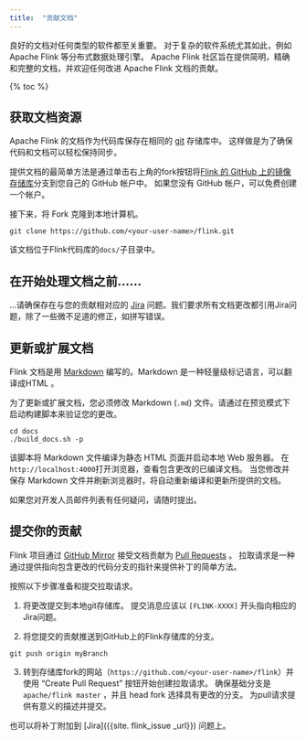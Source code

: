 ```yaml
---
title:  "贡献文档"
---
```


良好的文档对任何类型的软件都至关重要。 对于复杂的软件系统尤其如此，例如 Apache Flink 等分布式数据处理引擎。 Apache Flink 社区旨在提供简明，精确和完整的文档，并欢迎任何改进 Apache Flink 文档的贡献。

{% toc %}

## 获取文档资源

Apache Flink 的文档作为代码库保存在相同的 [git](http://git-scm.com/) 存储库中。 这样做是为了确保代码和文档可以轻松保持同步。

提供文档的最简单方法是通过单击右上角的fork按钮将[Flink 的 GitHub 上的镜像存储库](https://github.com/apache/flink)分支到您自己的 GitHub 帐户中。 如果您没有 GitHub 帐户，可以免费创建一个帐户。

接下来，将 Fork 克隆到本地计算机。

```
git clone https://github.com/<your-user-name>/flink.git
```

该文档位于Flink代码库的`docs/`子目录中。

## 在开始处理文档之前......

…请确保存在与您的贡献相对应的 [Jira](https://issues.apache.org/jira/browse/FLINK) 问题。我们要求所有文档更改都引用Jira问题，除了一些微不足道的修正，如拼写错误。

## 更新或扩展文档

Flink 文档是用 [Markdown](http://daringfireball.net/projects/markdown/) 编写的。Markdown 是一种轻量级标记语言，可以翻译成HTML 。

为了更新或扩展文档，您必须修改 Markdown (`.md`) 文件。请通过在预览模式下启动构建脚本来验证您的更改。

```
cd docs
./build_docs.sh -p
```

该脚本将 Markdown 文件编译为静态 HTML 页面并启动本地 Web 服务器。 在`http://localhost:4000`打开浏览器，查看包含更改的已编译文档。 当您修改并保存 Markdown 文件并刷新浏览器时，将自动重新编译和更新所提供的文档。

如果您对开发人员邮件列表有任何疑问，请随时提出。

## 提交你的贡献

Flink 项目通过 [GitHub Mirror](https://github.com/apache/flink) 接受文档贡献为 [Pull Requests](https://help.github.com/articles/using-pull-requests) 。 拉取请求是一种通过提供指向包含更改的代码分支的指针来提供补丁的简单方法。

按照以下步骤准备和提交拉取请求。

1. 将更改提交到本地git存储库。 提交消息应该以 `[FLINK-XXXX]` 开头指向相应的Jira问题。

2. 将您提交的贡献推送到GitHub上的Flink存储库的分支。

  ```
  git push origin myBranch
  ```

3. 转到存储库fork的网站（`https://github.com/<your-user-name>/flink`）并使用 “Create Pull Request” 按钮开始创建拉取请求。 确保基础分支是 `apache/flink master` ，并且 head fork 选择具有更改的分支。 为pull请求提供有意义的描述并提交。

也可以将补丁附加到 [Jira]({{site. flink_issue _url}}) 问题上。
